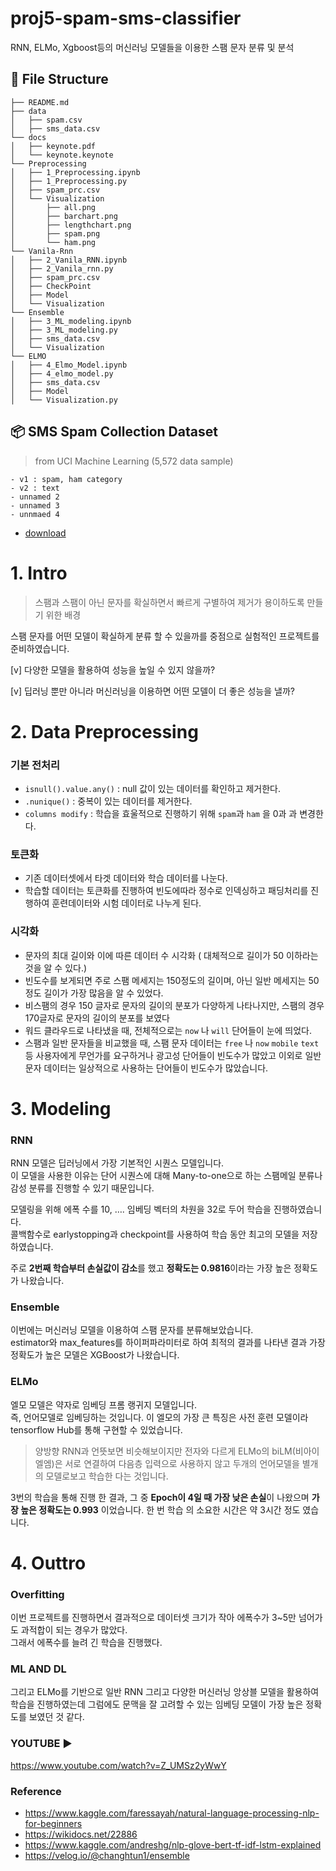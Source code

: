 # proj5-spam-sms-classifier
RNN, ELMo, Xgboost등의 머신러닝 모델들을 이용한 스팸 문자 분류 및 분석


## 📂 File Structure
```
├── README.md
├── data
│   ├── spam.csv
│   ├── sms_data.csv
└── docs
│   ├── keynote.pdf
│   └── keynote.keynote
└── Preprocessing
│   ├── 1_Preprocessing.ipynb
│   ├── 1_Preprocessing.py
│   ├── spam_prc.csv
│   └── Visualization
│       ├── all.png
│       ├── barchart.png
│       ├── lengthchart.png
│       ├── spam.png
│       └── ham.png
└── Vanila-Rnn
│   ├── 2_Vanila_RNN.ipynb
│   ├── 2_Vanila_rnn.py
│   ├── spam_prc.csv
│   ├── CheckPoint
│   ├── Model
│   └── Visualization
└── Ensemble
│   ├── 3_ML_modeling.ipynb
│   ├── 3_ML_modeling.py
│   ├── sms_data.csv
│   └── Visualization
└── ELMO
│   ├── 4_Elmo_Model.ipynb
│   ├── 4_elmo_model.py
│   ├── sms_data.csv
│   ├── Model
│   └── Visualization.py
```

## 📦 SMS Spam Collection Dataset
> from UCI Machine Learning (5,572 data sample)

```
- v1 : spam, ham category
- v2 : text
- unnamed 2
- unnamed 3
- unnmaed 4
```
- [download](https://www.kaggle.com/uciml/sms-spam-collection-dataset)

# 1. Intro

> 스팸과 스팸이 아닌 문자를 확실하면서 빠르게 구별하여 제거가 용이하도록 만들기 위한 배경

스팸 문자를 어떤 모델이 확실하게 분류 할 수 있을까를 중점으로 실험적인 프로젝트를 준비하였습니다.

[v] 다양한 모델을 활용하여 성능을 높일 수 있지 않을까?

[v] 딥러닝 뿐만 아니라 머신러닝을 이용하면 어떤 모델이 더 좋은 성능을 낼까?

# 2. Data Preprocessing
### 기본 전처리
- `isnull().value.any()` : null 값이 있는 데이터를 확인하고 제거한다.
- `.nunique()` : 중복이 있는 데이터를 제거한다.
- `columns modify` : 학습을 효울적으로 진행하기 위해 `spam`과 `ham` 을 0과 과 변경한다.
### 토큰화
- 기존 데이터셋에서 타겟 데이터와 학습 데이터를 나눈다.
- 학습할 데이터는 토큰화를 진행하여 빈도에따라 정수로 인덱싱하고 패딩처리를 진행하여 훈련데이터와 시험 데이터로 나누게 된다.

### 시각화

- 문자의 최대 길이와 이에 따른 데이터 수 시각화 ( 대체적으로 길이가 50 이하라는 것을 알 수 있다.)
- 빈도수를 보게되면 주로 스팸 메세지는 150정도의 길이며, 아닌 일반 메세지는 50정도 길이가 가장 많음을 알 수 있었다.
- 비스팸의 경우 150 글자로 문자의 길이의 분포가 다양하게 나타나지만, 스팸의 경우 170글자로 문자의 길이의 분포를 보였다
- 워드 클라우드로 나타냈을 때, 전체적으로는 `now` 나 `will` 단어들이 눈에 띄었다.
- 스팸과 일반 문자들을 비교했을 때, 스팸 문자 데이터는 `free` 나 `now` `mobile` `text` 등 사용자에게 무언가를 요구하거나 광고성 단어들이 빈도수가 많았고 이외로 일반 문자 데이터는 일상적으로 사용하는 단어들이 빈도수가 많았습니다.

# 3. Modeling
### RNN
RNN 모델은 딥러닝에서 가장 기본적인 시퀀스 모델입니다. \
이 모델을 사용한 이유는 단어 시퀀스에 대해 Many-to-one으로 하는 스팸메일 분류나 감성 분류를 진행할 수 있기 때문입니다.


모델링을 위해 에폭 수를 10, …. 임베딩 벡터의 차원을 32로 두어 학습을 진행하였습니다.\
콜백함수로 earlystopping과 checkpoint를 사용하여 학습 동안 최고의 모델을 저장하였습니다.

주로 **2번째 학습부터 손실값이 감소**를 했고 **정확도는 0.9816**이라는 가장 높은 정확도가 나왔습니다.

### Ensemble
이번에는 머신러닝 모델을 이용하여 스팸 문자를 분류해보았습니다.\
estimator와 max_features를 하이퍼파라미터로 하여 최적의 결과를 나타낸 결과 가장 정확도가 높은 모델은 XGBoost가 나왔습니다. 

### ELMo
엘모 모델은 약자로 임베딩 프롬 랭귀지 모델입니다.\
즉, 언어모델로 임베딩하는 것입니다. 이 엘모의 가장 큰 특징은 사전 훈련 모델이라 tensorflow Hub를 통해 구현할 수 있었습니다.

> 양방향 RNN과 언뜻보면 비슷해보이지만 전자와 다르게 ELMo의 biLM(비아이엘엠)은 서로 연결하여 다음층 입력으로 사용하지 않고 두개의 언어모델을 별개의 모델로보고 학습한 다는 것입니다. 

3번의 학습을 통해 진행 한 결과, 그 중 **Epoch이 4일 때 가장 낮은 손실**이 나왔으며 **가장 높은 정확도는 0.993** 이었습니다. 한 번 학습 의 소요한 시간은 약 3시간 정도 였습니다.

# 4. Outtro
### Overfitting
이번 프로젝트를 진행하면서 결과적으로 데이터셋 크기가 작아 에폭수가 3~5만 넘어가도 과적합이 되는 경우가 많았다.\
 그래서 에폭수를 늘려 긴 학습을 진행했다.

### ML AND DL
그리고  ELMo를 기반으로 일반 RNN 그리고 다양한 머신러닝 앙상블 모델을 활용하여 학습을 진행하였는데 그럼에도 문맥을 잘 고려할 수 있는 임베딩 모델이 가장 높은 정확도를 보였던 것 같다.

### YOUTUBE ▶️
https://www.youtube.com/watch?v=Z_UMSz2yWwY

### Reference
- https://www.kaggle.com/faressayah/natural-language-processing-nlp-for-beginners
- https://wikidocs.net/22886
- https://www.kaggle.com/andreshg/nlp-glove-bert-tf-idf-lstm-explained
- https://velog.io/@changhtun1/ensemble